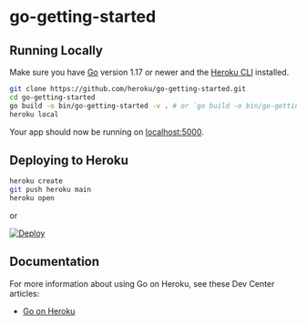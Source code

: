 
# go-getting-started

## Running Locally

Make sure you have [Go](http://golang.org/doc/install) version 1.17 or newer and the [Heroku CLI](https://devcenter.heroku.com/articles/heroku-cli) installed.

```sh
git clone https://github.com/heroku/go-getting-started.git
cd go-getting-started
go build -o bin/go-getting-started -v . # or `go build -o bin/go-getting-started.exe -v .` in git bash
heroku local
```

Your app should now be running on [localhost:5000](http://localhost:5000/).

## Deploying to Heroku

```sh
heroku create
git push heroku main
heroku open
```

or

[![Deploy](https://www.herokucdn.com/deploy/button.png)](https://heroku.com/deploy)


## Documentation

For more information about using Go on Heroku, see these Dev Center articles:

- [Go on Heroku](https://devcenter.heroku.com/categories/go)
